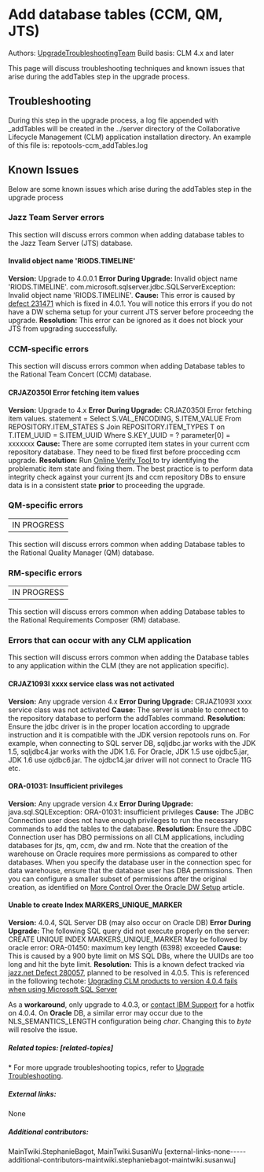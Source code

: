 # Add database tables (CCM, QM, JTS)

Authors: [UpgradeTroubleshootingTeam](UpgradeTroubleshootingTeam)
Build basis: CLM 4.x and later

This page will discuss troubleshooting techniques and known issues that
arise during the addTables step in the upgrade process.

## Troubleshooting

During this step in the upgrade process, a log file appended with
\_addTables will be created in the ../server directory of the
Collaborative Lifecycle Management (CLM) application installation
directory. An example of this file is: repotools-ccm_addTables.log

## Known Issues

Below are some known issues which arise during the addTables step in the
upgrade process

### Jazz Team Server errors

This section will discuss errors common when adding database tables to
the Jazz Team Server (JTS) database.

#### Invalid object name 'RIODS.TIMELINE'

**Version:** Upgrade to 4.0.0.1 **Error During Upgrade:** Invalid object
name 'RIODS.TIMELINE'. com.microsoft.sqlserver.jdbc.SQLServerException:
Invalid object name 'RIODS.TIMELINE'. **Cause:** This error is caused by
[defect
231471](https://jazz.net/jazz/web/projects/Jazz20Foundation#action=com.ibm.team.workitem.viewWorkItem&id=231471)
which is fixed in 4.0.1. You will notice this errors if you do not have
a DW schema setup for your current JTS server before proceedng the
upgrade. **Resolution:** This error can be ignored as it does not block
your JTS from upgrading successfully.

### CCM-specific errors

This section will discuss errors common when adding Database tables to
the Rational Team Concert (CCM) database.

#### CRJAZ0350I Error fetching item values

**Version:** Upgrade to 4.x **Error During Upgrade:** CRJAZ0350I Error
fetching item values. statement = Select S.VAL_ENCODING, S.ITEM_VALUE
From REPOSITORY.ITEM_STATES S Join REPOSITORY.ITEM_TYPES T on
T.ITEM_UUID = S.ITEM_UUID Where S.KEY_UUID = ? parameter\[0\] = xxxxxxx
**Cause:** There are some corrupted item states in your current ccm
repository database. They need to be fixed first before procceding ccm
upgrade. **Resolution:** Run [Online Verify Tool
](https://jazz.net/wiki/bin/view/Main/L3DevTool) to try identifying the
problematic item state and fixing them. The best practice is to perform
data integrity check against your current jts and ccm repository DBs to
ensure data is in a consistent state **prior** to proceeding the
upgrade.

### QM-specific errors

|             |
|-------------|
| IN PROGRESS |

This section will discuss errors common when adding Database tables to
the Rational Quality Manager (QM) database.

### RM-specific errors

|             |
|-------------|
| IN PROGRESS |

This section will discuss errors common when adding Database tables to
the Rational Requirements Composer (RM) database.

### Errors that can occur with any CLM application

This section will discuss errors common when adding the Database tables
to any application within the CLM (they are not application specific).

#### CRJAZ1093I xxxx service class was not activated

**Version:** Any upgrade version 4.x **Error During Upgrade:**
CRJAZ1093I xxxx service class was not activated **Cause:** The server is
unable to connect to the repository database to perform the addTables
command. **Resolution:** Ensure the jdbc driver is in the proper
location according to upgrade instruction and it is compatible with the
JDK version repotools runs on. For example, when connecting to SQL
server DB, sqljdbc.jar works with the JDK 1.5, sqljdbc4.jar works with
the JDK 1.6. For Oracle, JDK 1.5 use ojdbc5.jar, JDK 1.6 use ojdbc6.jar.
The ojdbc14.jar driver will not connect to Oracle 11G etc.

#### ORA-01031: Insufficient privileges

**Version:** Any upgrade version 4.x **Error During Upgrade:**
java.sql.SQLException: ORA-01031: insufficient privileges **Cause:** The
JDBC Connection user does not have enough privileges to run the
necessary commands to add the tables to the database. **Resolution:**
Ensure the JDBC Connection user has DBO permissions on all CLM
applications, including databases for jts, qm, ccm, dw and rm. Note that
the creation of the warehouse on Oracle requires more permissions as
compared to other databases. When you specify the database user in the
connection spec for data warehouse, ensure that the database user has
DBA permissions. Then you can configure a smaller subset of permissions
after the original creation, as identified on [More Control Over the
Oracle DW
Setup](https://jazz.net/wiki/bin/view/Main/MoreControlOverTheOracleDataWarehouseSetup)
article.

#### Unable to create Index MARKERS_UNIQUE_MARKER

**Version:** 4.0.4, SQL Server DB (may also occur on Oracle DB) **Error
During Upgrade:** The following SQL query did not execute properly on
the server: CREATE UNIQUE INDEX MARKERS_UNIQUE_MARKER May be followed by
oracle error: ORA-01450: maximum key length (6398) exceeded **Cause:**
This is caused by a 900 byte limit on MS SQL DBs, where the UUIDs are
too long and hit the byte limit. **Resolution:** This is a known defect
tracked via [jazz.net Defect
280057](https://jazz.net/jazz/web/projects/Jazz20Foundation#action=com.ibm.team.workitem.viewWorkItem&id=280057),
planned to be resolved in 4.0.5. This is referenced in the following
techote: [Upgrading CLM products to version 4.0.4 fails when using
Microsoft SQL
Server](http://www-01.ibm.com/support/docview.wss?uid=swg21649768)

As a **workaround**, only upgrade to 4.0.3, or [contact IBM
Support](http://www-01.ibm.com/software/rational/support/contact.html)
for a hotfix on 4.0.4. On **Oracle** DB, a similar error may occur due
to the NLS_SEMANTICS_LENGTH configuration being *char*. Changing this to
*byte* will resolve the issue.

##### Related topics: [related-topics]

\* For more upgrade troubleshooting topics, refer to [Upgrade
Troubleshooting](UpgradeTroubleshooting).

##### External links: 
None 

##### Additional contributors: 
MainTwiki.StephanieBagot, MainTwiki.SusanWu [external-links-none-----additional-contributors-maintwiki.stephaniebagot-maintwiki.susanwu]
